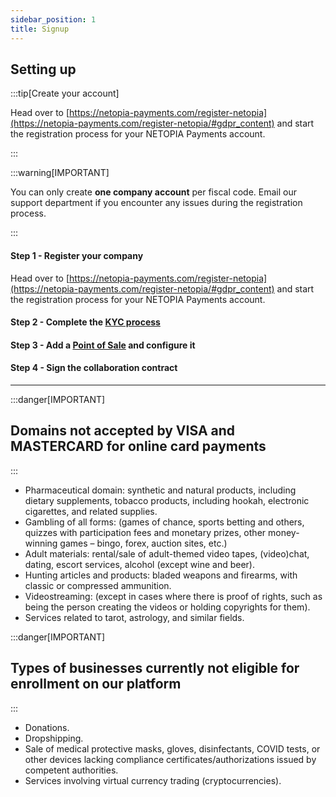 ```yaml
---
sidebar_position: 1
title: Signup
---
```


## Setting up

:::tip[Create your account]

Head over to [https://netopia-payments.com/register-netopia](https://netopia-payments.com/register-netopia/#gdpr_content) and start the registration process for your NETOPIA Payments account.

:::

:::warning[IMPORTANT]

You can only create **one company account** per fiscal code. Email our support department if you encounter any issues during the registration process.

:::

#### Step 1 - Register your company

Head over to [https://netopia-payments.com/register-netopia](https://netopia-payments.com/register-netopia/#gdpr_content) and start the registration process for your NETOPIA Payments account.

#### Step 2 - Complete the [KYC process](/docs/get-started/02-kyc.md)

#### Step 3 - Add a [Point of Sale](/docs/get-started/03-point-of-sale.md) and configure it

#### Step 4 - Sign the collaboration contract

---

:::danger[IMPORTANT]

## Domains **not accepted** by VISA and MASTERCARD for online card payments

:::

- Pharmaceutical domain: synthetic and natural products, including dietary supplements, tobacco products, including hookah, electronic cigarettes, and related supplies.
- Gambling of all forms: (games of chance, sports betting and others, quizzes with participation fees and monetary prizes, other money-winning games – bingo, forex, auction sites, etc.)
- Adult materials: rental/sale of adult-themed video tapes, (video)chat, dating, escort services, alcohol (except wine and beer).
- Hunting articles and products: bladed weapons and firearms, with classic or compressed ammunition.
- Videostreaming: (except in cases where there is proof of rights, such as being the person creating the videos or holding copyrights for them).
- Services related to tarot, astrology, and similar fields.

:::danger[IMPORTANT]

## Types of businesses currently **not eligible** for enrollment on our platform

:::

- Donations.
- Dropshipping.
- Sale of medical protective masks, gloves, disinfectants, COVID tests, or other devices lacking compliance certificates/authorizations issued by competent authorities.
- Services involving virtual currency trading (cryptocurrencies).
